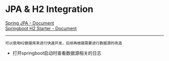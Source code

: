 # JPA & H2 Integration

[Spring JPA - Document](https://spring.io/projects/spring-data-jpa)
<br>
[Springboot H2 Starter - Document]()

---

```text
可以使用H2数据库来进行快速开发，后续再根据需要进行数据源的改造
```

- 打开springboot启动时查看数据源相关的日志

```properties

```
